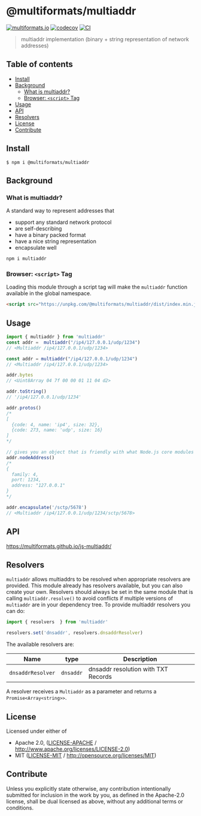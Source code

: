 # @multiformats/multiaddr <!-- omit in toc -->

[![multiformats.io](https://img.shields.io/badge/project-IPFS-blue.svg?style=flat-square)](http://multiformats.io)
[![codecov](https://img.shields.io/codecov/c/github/multiformats/js-multiaddr.svg?style=flat-square)](https://codecov.io/gh/multiformats/js-multiaddr)
[![CI](https://img.shields.io/github/workflow/status/multiformats/js-multiaddr/test%20&%20maybe%20release/master?style=flat-square)](https://github.com/multiformats/js-multiaddr/actions/workflows/js-test-and-release.yml)

> multiaddr implementation (binary + string representation of network addresses)

## Table of contents <!-- omit in toc -->

- [Install](#install)
- [Background](#background)
  - [What is multiaddr?](#what-is-multiaddr)
  - [Browser: `<script>` Tag](#browser-script-tag)
- [Usage](#usage)
- [API](#api)
- [Resolvers](#resolvers)
- [License](#license)
- [Contribute](#contribute)

## Install

```console
$ npm i @multiformats/multiaddr
```

## Background

### What is multiaddr?

A standard way to represent addresses that

- support any standard network protocol
- are self-describing
- have a binary packed format
- have a nice string representation
- encapsulate well

```sh
npm i multiaddr
```

### Browser: `<script>` Tag

Loading this module through a script tag will make the `multiaddr` function available in
the global namespace.

```html
<script src="https://unpkg.com/@multiformats/multiaddr/dist/index.min.js"></script>
```

## Usage

```js
import { multiaddr } from 'multiaddr'
const addr =  multiaddr("/ip4/127.0.0.1/udp/1234")
// <Multiaddr /ip4/127.0.0.1/udp/1234>

const addr = multiaddr("/ip4/127.0.0.1/udp/1234")
// <Multiaddr /ip4/127.0.0.1/udp/1234>

addr.bytes
// <Uint8Array 04 7f 00 00 01 11 04 d2>

addr.toString()
// '/ip4/127.0.0.1/udp/1234'

addr.protos()
/*
[
  {code: 4, name: 'ip4', size: 32},
  {code: 273, name: 'udp', size: 16}
]
*/

// gives you an object that is friendly with what Node.js core modules expect for addresses
addr.nodeAddress()
/*
{
  family: 4,
  port: 1234,
  address: "127.0.0.1"
}
*/

addr.encapsulate('/sctp/5678')
// <Multiaddr /ip4/127.0.0.1/udp/1234/sctp/5678>
```

## API

<https://multiformats.github.io/js-multiaddr/>

## Resolvers

`multiaddr` allows multiaddrs to be resolved when appropriate resolvers are provided. This module already has resolvers available, but you can also create your own.  Resolvers should always be set in the same module that is calling `multiaddr.resolve()` to avoid conflicts if multiple versions of `multiaddr` are in your dependency tree.
To provide multiaddr resolvers you can do:

```js
import { resolvers  } from 'multiaddr'

resolvers.set('dnsaddr', resolvers.dnsaddrResolver)
```

The available resolvers are:

| Name              | type      | Description                         |
| ----------------- | --------- | ----------------------------------- |
| `dnsaddrResolver` | `dnsaddr` | dnsaddr resolution with TXT Records |

A resolver receives a `Multiaddr` as a parameter and returns a `Promise<Array<string>>`.

## License

Licensed under either of

- Apache 2.0, ([LICENSE-APACHE](LICENSE-APACHE) / <http://www.apache.org/licenses/LICENSE-2.0>)
- MIT ([LICENSE-MIT](LICENSE-MIT) / <http://opensource.org/licenses/MIT>)

## Contribute

Unless you explicitly state otherwise, any contribution intentionally submitted for inclusion in the work by you, as defined in the Apache-2.0 license, shall be dual licensed as above, without any additional terms or conditions.
